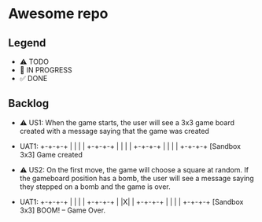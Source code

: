 # Awesome repo

## Legend

- ⚠ TODO
- 🚧 IN PROGRESS
- ✅ DONE

## Backlog

- ⚠ US1: When the game starts, the user will see a 3x3 game board created with a message saying that the game was created
- UAT1:
  +-+-+-+
  | | | |
  +-+-+-+
  | | | |
  +-+-+-+
  | | | |
  +-+-+-+
  [Sandbox 3x3] Game created

- ⚠ US2: On the first move, the game will choose a square at random. If the gameboard position has a bomb, the user will see a message saying they stepped on a bomb and the game is over.
- UAT1:
  +-+-+-+
  | | | |
  +-+-+-+
  | |X| |
  +-+-+-+
  | | | |
  +-+-+-+
  [Sandbox 3x3] BOOM! – Game Over.
